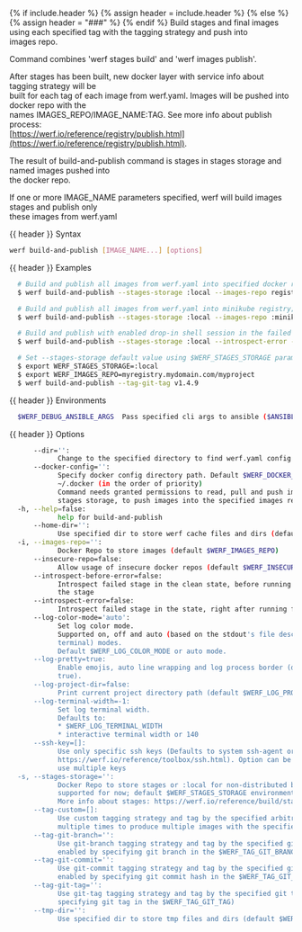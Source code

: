 {% if include.header %}
{% assign header = include.header %}
{% else %}
{% assign header = "###" %}
{% endif %}
Build stages and final images using each specified tag with the tagging strategy and push into      
images repo.

Command combines 'werf stages build' and 'werf images publish'.

After stages has been built, new docker layer with service info about tagging strategy will be      
built for each tag of each image from werf.yaml. Images will be pushed into docker repo with the    
names IMAGES_REPO/IMAGE_NAME:TAG. See more info about publish process:                              
[https://werf.io/reference/registry/publish.html](https://werf.io/reference/registry/publish.html).

The result of build-and-publish command is stages in stages storage and named images pushed into    
the docker repo.

If one or more IMAGE_NAME parameters specified, werf will build images stages and publish only      
these images from werf.yaml

{{ header }} Syntax

```bash
werf build-and-publish [IMAGE_NAME...] [options]
```

{{ header }} Examples

```bash
  # Build and publish all images from werf.yaml into specified docker repo, built stages will be placed locally; tag images with the mytag tag using custom tagging strategy
  $ werf build-and-publish --stages-storage :local --images-repo registry.mydomain.com/myproject --tag-custom mytag

  # Build and publish all images from werf.yaml into minikube registry; tag images with the mybranch tag, using git-branch tagging strategy
  $ werf build-and-publish --stages-storage :local --images-repo :minikube --tag-git-branch mybranch

  # Build and publish with enabled drop-in shell session in the failed assembly container in the case when an error occurred
  $ werf build-and-publish --stages-storage :local --introspect-error --images-repo :minikube --tag-git-branch mybranch

  # Set --stages-storage default value using $WERF_STAGES_STORAGE param and --images-repo default value using $WERF_IMAGE_REPO param
  $ export WERF_STAGES_STORAGE=:local
  $ export WERF_IMAGES_REPO=myregistry.mydomain.com/myproject
  $ werf build-and-publish --tag-git-tag v1.4.9
```

{{ header }} Environments

```bash
  $WERF_DEBUG_ANSIBLE_ARGS  Pass specified cli args to ansible ($ANSIBLE_ARGS)
```

{{ header }} Options

```bash
      --dir='':
            Change to the specified directory to find werf.yaml config
      --docker-config='':
            Specify docker config directory path. Default $WERF_DOCKER_CONFIG or $DOCKER_CONFIG or  
            ~/.docker (in the order of priority)
            Command needs granted permissions to read, pull and push images into the specified      
            stages storage, to push images into the specified images repo, to pull base images
  -h, --help=false:
            help for build-and-publish
      --home-dir='':
            Use specified dir to store werf cache files and dirs (default $WERF_HOME or ~/.werf)
  -i, --images-repo='':
            Docker Repo to store images (default $WERF_IMAGES_REPO)
      --insecure-repo=false:
            Allow usage of insecure docker repos (default $WERF_INSECURE_REPO)
      --introspect-before-error=false:
            Introspect failed stage in the clean state, before running all assembly instructions of 
            the stage
      --introspect-error=false:
            Introspect failed stage in the state, right after running failed assembly instruction
      --log-color-mode='auto':
            Set log color mode.
            Supported on, off and auto (based on the stdout's file descriptor referring to a        
            terminal) modes.
            Default $WERF_LOG_COLOR_MODE or auto mode.
      --log-pretty=true:
            Enable emojis, auto line wrapping and log process border (default $WERF_LOG_PRETTY or   
            true).
      --log-project-dir=false:
            Print current project directory path (default $WERF_LOG_PROJECT_DIR)
      --log-terminal-width=-1:
            Set log terminal width.
            Defaults to:
            * $WERF_LOG_TERMINAL_WIDTH
            * interactive terminal width or 140
      --ssh-key=[]:
            Use only specific ssh keys (Defaults to system ssh-agent or ~/.ssh/{id_rsa|id_dsa}, see 
            https://werf.io/reference/toolbox/ssh.html). Option can be specified multiple times to  
            use multiple keys
  -s, --stages-storage='':
            Docker Repo to store stages or :local for non-distributed build (only :local is         
            supported for now; default $WERF_STAGES_STORAGE environment).
            More info about stages: https://werf.io/reference/build/stages_and_images.html
      --tag-custom=[]:
            Use custom tagging strategy and tag by the specified arbitrary tags. Option can be used 
            multiple times to produce multiple images with the specified tags
      --tag-git-branch='':
            Use git-branch tagging strategy and tag by the specified git branch (option can be      
            enabled by specifying git branch in the $WERF_TAG_GIT_BRANCH)
      --tag-git-commit='':
            Use git-commit tagging strategy and tag by the specified git commit hash (option can be 
            enabled by specifying git commit hash in the $WERF_TAG_GIT_COMMIT)
      --tag-git-tag='':
            Use git-tag tagging strategy and tag by the specified git tag (option can be enabled by 
            specifying git tag in the $WERF_TAG_GIT_TAG)
      --tmp-dir='':
            Use specified dir to store tmp files and dirs (default $WERF_TMP_DIR or system tmp dir)
```

